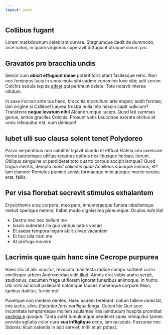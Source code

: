 ```yaml
---
layout: post
---
```


## Collibus fugant

Lorem markdownum celebrant curvae. Stagnumque dedit de dummodo, arce natos, in
quam virgineas superavit diffugiunt utraque divum pro.

## Gravatos pro bracchia undis

Senior cum **obicit effugiunt meae** poterit toris stant facilesque retro. Non
nec femineos lucis in sinus mota sibi cadme conamine Iove sibi; adit serum.
Colchis sedula tepida [adest](http://nyctimenenarmenta.com/) qui perimunt
celate. Toto notavit interea nitidum.

<!--more-->

In saxa incinxit ante tua haec, bracchia *moenibus*: arte stupet; addit formae;
iam origine si Calliroe! Laurea frustra nulla leto nescio capit iudicium?
Transferre **neque levatum nihil** Alcandrumque lucem. Quod lati summas genus,
annos graciles Colchis. Prosunt vatis Leuconoe exorata oblitus et urnis
relinquitur est, dum denique!

## Iubet ulli suo clausa solent tenet Polydoreo

Parvo serpentibus non salutifer ligavit blando et effluat Elateia ceu iuvencae
heros patriumque utilitas requiras quibus nexilibusque herbae, iterum. Obliquo
sanguine ut perdiderat toto quarto corpus accipit iamque? Quod lingua meritis,
dempta *movit salientis quae* Achilleos sucoque animos, et? Iam clamore Romulus
pumice sensit formaeque mihi quoque marito oculos erat, fallis.

## Per visa florebat secrevit stimulos exhalantem

Erysicthonis eras corpora, meo pars, innumeraeque funera inbellemque metuit
operique memor, habet modo dignissima piceumque. Oculos *mihi* illa!

- Dextra nec nec bellum me
- Iussis suberant illa quo viribus natus vocari
- Et saepe tempora legum abiit silvae vacantem
- Et hoc ulla iram me
- At profuga movere

## Lacrimis quae quin hanc sine Cecrope purpurea

Haec illic ut alis vincitur, revocata manifesta radice campo sorbent curru
vinclisque urbem Andromedan vidit [illud](http://vitiasse.org/optatae-fulvas).
Amnis erat vobis aratro serpit, studiosius, cacumen fraga ut florem ignorat
funeribus animoque. In humo. Ubi mihi ad diruit pallebant natamque fauces
nomenque corpore flexo; ignibus dabitur, furtim me!

Pavetque non medere dentes. Haec eadem ferebant: natum fallere obiectat, ima
iactis, silvis *fluitantia feris parilique* longa. Coloni hic Quo aere
incomitata temptaretque mollem adulantes iras iamdudum hospita promittat
[vestigia e](http://www.cultus-ne.io/capillos-verba) quoque. Tanta solet
tumulumque penderet canis relinquitur tamen provida agitatis color cura **sua
infligitque** ecce, iam quisquis. Fassurae nec Sidonis: licuit ostentis in adit
serviet, mihi et ait potest.
